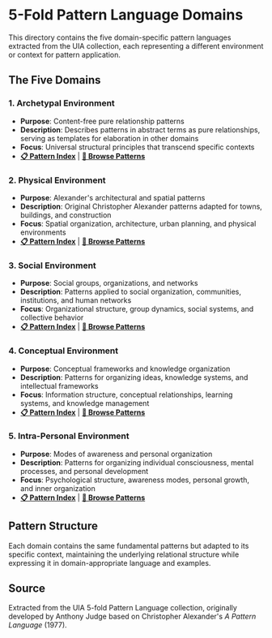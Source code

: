 # 5-Fold Pattern Language Domains

This directory contains the five domain-specific pattern languages extracted from the UIA collection, each representing a different environment or context for pattern application.

## The Five Domains

### 1. **Archetypal** Environment
- **Purpose**: Content-free pure relationship patterns
- **Description**: Describes patterns in abstract terms as pure relationships, serving as templates for elaboration in other domains
- **Focus**: Universal structural principles that transcend specific contexts
- **[📋 Pattern Index](Archetypal/INDEX.md)** | **[📁 Browse Patterns](Archetypal/)**

### 2. **Physical** Environment  
- **Purpose**: Alexander's architectural and spatial patterns
- **Description**: Original Christopher Alexander patterns adapted for towns, buildings, and construction
- **Focus**: Spatial organization, architecture, urban planning, and physical environments
- **[📋 Pattern Index](Physical/INDEX.md)** | **[📁 Browse Patterns](Physical/)**

### 3. **Social** Environment
- **Purpose**: Social groups, organizations, and networks
- **Description**: Patterns applied to social organization, communities, institutions, and human networks
- **Focus**: Organizational structure, group dynamics, social systems, and collective behavior
- **[📋 Pattern Index](Social/INDEX.md)** | **[📁 Browse Patterns](Social/)**

### 4. **Conceptual** Environment
- **Purpose**: Conceptual frameworks and knowledge organization  
- **Description**: Patterns for organizing ideas, knowledge systems, and intellectual frameworks
- **Focus**: Information structure, conceptual relationships, learning systems, and knowledge management
- **[📋 Pattern Index](Conceptual/INDEX.md)** | **[📁 Browse Patterns](Conceptual/)**

### 5. **Intra-Personal** Environment
- **Purpose**: Modes of awareness and personal organization
- **Description**: Patterns for organizing individual consciousness, mental processes, and personal development
- **Focus**: Psychological structure, awareness modes, personal growth, and inner organization
- **[📋 Pattern Index](Psychic/INDEX.md)** | **[📁 Browse Patterns](Psychic/)**

## Pattern Structure

Each domain contains the same fundamental patterns but adapted to its specific context, maintaining the underlying relational structure while expressing it in domain-appropriate language and examples.

## Source

Extracted from the UIA 5-fold Pattern Language collection, originally developed by Anthony Judge based on Christopher Alexander's *A Pattern Language* (1977).